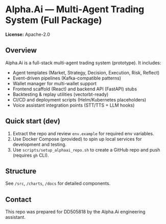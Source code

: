 # Alpha.Ai — Multi‑Agent Trading System (Full Package)

**License:** Apache-2.0

## Overview
Alpha.Ai is a full-stack multi-agent trading system (prototype). It includes:
- Agent templates (Market, Strategy, Decision, Execution, Risk, Reflect)
- Event-driven pipelines (Kafka-compatible patterns)
- Wallet manager for multi-wallet support
- Frontend scaffold (React) and backend API (FastAPI) stubs
- Backtesting & replay utilities (vectorbt-ready)
- CI/CD and deployment scripts (Helm/Kubernetes placeholders)
- Voice assistant integration points (STT/TTS + LLM hooks)

## Quick start (dev)
1. Extract the repo and review `env.example` for required env variables.
2. Use Docker Compose (provided) to spin up local services for development and testing.
3. Use `scripts/setup_alphaai_repo.sh` to create a GitHub repo and push (requires `gh` CLI).

## Structure
See `/src`, `/charts`, `/docs` for detailed components.

## Contact
This repo was prepared for DD505818 by the Alpha.Ai engineering assistant.
